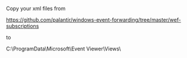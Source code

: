 Copy your xml files from

https://github.com/palantir/windows-event-forwarding/tree/master/wef-subscriptions

to

C:\ProgramData\Microsoft\Event Viewer\Views\
